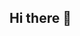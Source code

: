 ## Hi there 👋

<!--
**Johanchisu/Johanchisu** is a ✨ _special_ ✨ repository because its `README.md` (this file) appears on your GitHub profile.

Here are some ideas to get you started:

- 🔭 I’m currently working on ...desempleado
- 🌱 I’m currently learning ...lo basico
- 👯 I’m looking to collaborate on ...aprender de momento 
- 🤔 I’m looking for help with ...todo para ser mejor todo los dias
- 💬 Ask me about ...anime o juegos idk XD 
- 📫 How to reach me: ... super relax de persona    
- 😄 Pronouns: ... he 
- ⚡ Fun fact: ... one piece es un excelente anime pero no el mejor 
-->
